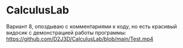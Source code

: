 # CalculusLab
Вариант 8, опоздываю с комментариями к коду, но есть красивый видосик с демонстрацией работы программы: https://github.com/D2J3D/CalculusLab/blob/main/Test.mp4
